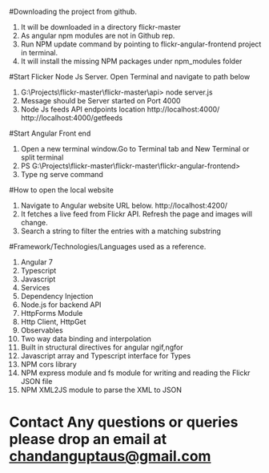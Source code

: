 #Downloading the project from github.
1. It will be downloaded in a directory flickr-master
2. As angular npm modules are not in Github rep. 
3. Run NPM update command by pointing to flickr-angular-frontend project in terminal.
4. It will install the missing NPM packages under npm_modules folder

#Start Flicker Node Js Server. Open Terminal and navigate to path below
1. G:\Projects\flickr-master\flickr-master\api> node server.js
2. Message should be Server started on Port 4000
3. Node Js feeds API endpoints location
http://localhost:4000/
http://localhost:4000/getfeeds



#Start Angular Front end
1. Open a new terminal window.Go to Terminal tab and New Terminal or split terminal
2. PS G:\Projects\flickr-master\flickr-master\flickr-angular-frontend>
3. Type ng serve command

#How to open the local website
1. Navigate to Angular website URL below. 
http://localhost:4200/
2. It fetches a live feed from Flickr API. Refresh the page and images will change. 
3.  Search a string to filter the entries with a matching substring

#Framework/Technologies/Languages used as a reference.
1. Angular 7
2. Typescript
3. Javascript
4. Services
5. Dependency Injection
6. Node.js for backend API
5. HttpForms Module
6. Http Client, HttpGet
7. Observables
8. Two way data binding and interpolation
9. Built in structural directives for angular ngif,ngfor
10. Javascript array and Typescript interface for Types
11. NPM cors library
12. NPM express module and fs module for writing and reading the Flickr JSON file
13. NPM XML2JS module to parse the XML to JSON

# Contact Any questions or queries please drop an email at chandanguptaus@gmail.com